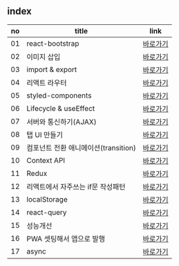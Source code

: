 index
---
|no|title|link|
|-|-|-|
|01|react-bootstrap|[바로가기](./01)|
|02|이미지 삽입|[바로가기](./02)|
|03|import & export|[바로가기](./03)|
|04|리액트 라우터|[바로가기](./04)|
|05|styled-components|[바로가기](./05)|
|06|Lifecycle & useEffect|[바로가기](./06)|
|07|서버와 통신하기(AJAX)|[바로가기](./07)|
|08|탭 UI 만들기|[바로가기](./08)|
|09|컴포넌트 전환 애니메이션(transition)|[바로가기](./09)|
|10|Context API|[바로가기](./10)|
|11|Redux|[바로가기](./11)|
|12|리액트에서 자주쓰는 if문 작성패턴|[바로가기](./12)|
|13|localStorage|[바로가기](./13)|
|14|react-query|[바로가기](./14)|
|15|성능개선|[바로가기](./15)|
|16|PWA 셋팅해서 앱으로 발행|[바로가기](./16)|
|17|async|[바로가기](./17)|

